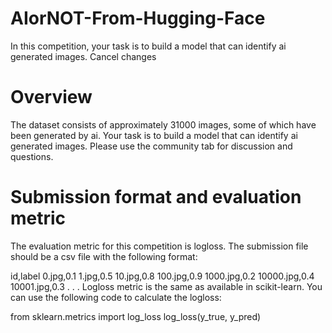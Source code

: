 # AIorNOT-From-Hugging-Face

In this competition, your task is to build a model that can identify ai generated images.
Cancel changes
# Overview
The dataset consists of approximately 31000 images, some of which have been generated by ai. Your task is to build a model that can identify ai generated images. Please use the community tab for discussion and questions.

# Submission format and evaluation metric
The evaluation metric for this competition is logloss. The submission file should be a csv file with the following format:

id,label
0.jpg,0.1
1.jpg,0.5
10.jpg,0.8
100.jpg,0.9
1000.jpg,0.2
10000.jpg,0.4
10001.jpg,0.3
.
.
.
Logloss metric is the same as available in scikit-learn. You can use the following code to calculate the logloss:

from sklearn.metrics import log_loss
log_loss(y_true, y_pred)
